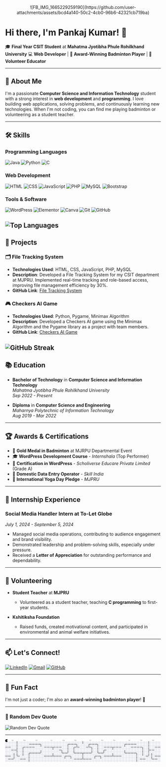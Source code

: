 <div align ="center" size = "20px">
![FB_IMG_1665229259190](https://github.com/user-attachments/assets/bcd4a140-50c2-4cb0-96b6-42321cb719ba)
</div>

###
# Hi there, I'm Pankaj Kumar! 👋

🎓 **Final Year CSIT Student** at **Mahatma Jyotibha Phule Rohilkhand University** 
💻 **Web Developer** | 🏸 **Award-Winning Badminton Player** | 🌱 **Volunteer Educator**

---

## 🚀 About Me

I'm a passionate **Computer Science and Information Technology** student with a strong interest in **web development** and **programming**. I love building web applications, solving problems, and continuously learning new technologies. When I'm not coding, you can find me playing badminton or volunteering as a student teacher.

---

## 🛠️ Skills

### Programming Languages
![Java](https://img.shields.io/badge/Java-ED8B00?style=for-the-badge&logo=openjdk&logoColor=white)
![Python](https://img.shields.io/badge/Python-3776AB?style=for-the-badge&logo=python&logoColor=white)
![C](https://img.shields.io/badge/C-00599C?style=for-the-badge&logo=c&logoColor=white)

### Web Development
![HTML](https://img.shields.io/badge/HTML5-E34F26?style=for-the-badge&logo=html5&logoColor=white)
![CSS](https://img.shields.io/badge/CSS3-1572B6?style=for-the-badge&logo=css3&logoColor=white)
![JavaScript](https://img.shields.io/badge/JavaScript-F7DF1E?style=for-the-badge&logo=javascript&logoColor=black)
![PHP](https://img.shields.io/badge/PHP-777BB4?style=for-the-badge&logo=php&logoColor=white)
![MySQL](https://img.shields.io/badge/MySQL-00000F?style=for-the-badge&logo=mysql&logoColor=white)
![Bootstrap](https://img.shields.io/badge/Bootstrap-563D7C?style=for-the-badge&logo=bootstrap&logoColor=white)

### Tools & Software
![WordPress](https://img.shields.io/badge/WordPress-21759B?style=for-the-badge&logo=wordpress&logoColor=white)
![Elementor](https://img.shields.io/badge/Elementor-9146FF?style=for-the-badge&logo=elementor&logoColor=white)
![Canva](https://img.shields.io/badge/Canva-%2300C4CC.svg?style=for-the-badge&logo=Canva&logoColor=white)
![Git](https://img.shields.io/badge/Git-F05032?style=for-the-badge&logo=git&logoColor=white)
![GitHub](https://img.shields.io/badge/GitHub-100000?style=for-the-badge&logo=github&logoColor=white)


![Top Languages](https://github-readme-stats.vercel.app/api/top-langs/?username=pankaj-mahaur&layout=compact&theme=radical)
---

## 🌟 Projects

### 🗂️ File Tracking System
- **Technologies Used**: HTML, CSS, JavaScript, PHP, MySQL
- **Description**: Developed a File Tracking System for my CSIT department at MJPRU. Implemented real-time tracking and role-based access, improving file management efficiency by 30%.
- **GitHub Link**: [File Tracking System](https://github.com/pankaj-mahaur/File-Tracking-System)

### 🎮 Checkers AI Game
- **Technologies Used**: Python, Pygame, Minimax Algorithm
- **Description**: Developed a Checkers AI game using the Minimax Algorithm and the Pygame library as a project with team members.
- **GitHub Link**: [Checkers AI Game](https://github.com/pankaj-mahaur/Checkers-AI-Game)


![GitHub Streak](https://streak-stats.demolab.com/?user=pankaj-mahaur&theme=radical)
---

## 📚 Education

- **Bachelor of Technology** in **Computer Science and Information Technology**  
  *Mahatma Jyotibha Phule Rohilkhand University*  
  *Sep 2022 - Present*

- **Diploma** in **Computer Science and Engineering**  
  *Maharnya Polytechnic of Information Technology*  
  *Aug 2019 - Mar 2022*

---

## 🏆 Awards & Certifications

- 🥇 **Gold Medal in Badminton** at MJRPU Departmental Event
- 🎓 **WordPress Development Course** - *Internshala* (Top Performer)
- 📜 **Certification in WordPress** - *Scholiverse Educare Private Limited* (Grade A)
- 📜 **Domestic Data Entry Operator** - *Skill India*
- 🧘 **International Yoga Day Pledge** - *MJPRU*

---

## 💼 Internship Experience

### **Social Media Handler Intern** at **To-Let Globe**  
*July 1, 2024 - September 5, 2024*  
- Managed social media operations, contributing to audience engagement and brand visibility.
- Demonstrated leadership and problem-solving skills, especially under pressure.
- Received a **Letter of Appreciation** for outstanding performance and dependability.

---

## 🌱 Volunteering

- **Student Teacher** at **MJPRU**  
  - Volunteered as a student teacher, teaching **C programming** to first-year students.

- **Kshitiksha Foundation**  
  - Raised funds, created motivational content, and participated in environmental and animal welfare initiatives.

---

## 📫 Let's Connect!

[![LinkedIn](https://img.shields.io/badge/LinkedIn-0077B5?style=for-the-badge&logo=linkedin&logoColor=white)](https://www.linkedin.com/in/pankaj-mahaur/)
[![Gmail](https://img.shields.io/badge/Gmail-D14836?style=for-the-badge&logo=gmail&logoColor=white)](mailto:pankajmahaur2003@gmail.com)
[![GitHub](https://img.shields.io/badge/GitHub-100000?style=for-the-badge&logo=github&logoColor=white)](https://github.com/pankaj-mahaur)

---

## 🎉 Fun Fact

I'm not just a coder; I'm also an **award-winning badminton player**! 🏸

---

### 💬 Random Dev Quote
![Random Dev Quote](https://quotes-github-readme.vercel.app/api?type=horizontal&theme=radical)

---
<picture>
  <source media="(prefers-color-scheme: dark)" srcset="https://raw.githubusercontent.com/pankaj-mahaur/pankaj-mahaur/output/pacman-contribution-graph-dark.svg">
  <source media="(prefers-color-scheme: light)" srcset="https://raw.githubusercontent.com/pankaj-mahaur/pankaj-mahaur/output/pacman-contribution-graph.svg">
  <img alt="pacman contribution graph" src="https://raw.githubusercontent.com/pankaj-mahaur/pankaj-mahaur/output/pacman-contribution-graph.svg">
</picture>


